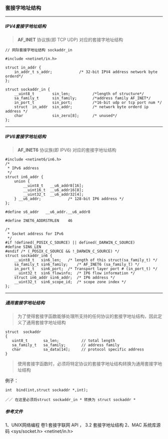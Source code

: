 ### 套接字地址结构

---
#####  IPV4套接字地址结构

>  **AF_INET** 协议族(即 TCP UDP) 对应的套接字地址结构  
```
// 网际套接字地址结构 sockaddr_in 

#include <netinet/in.h>

struct in_addr {
	in_addr_t s_addr;            /* 32-bit IPV4 address network byte orderd*/ 
};

struct sockaddr_in {
	__uint8_t	     sin_len;          /*length of structure*/
	sa_family_t	     sin_family;       /*address family AF_INET*/
	in_port_t	     sin_port;         /*16-bit udp or tcp port num */ 
	struct	in_addr  sin_addr;         /* network byte orderd ip address */
	char		     sin_zero[8];      /* unused*/
};
```
---
##### IPV6套接字地址结构

>  **AF_INET6** 协议族(即 IPV6) 对应的套接字地址结构  

```
#include <netinet6/in6.h>
/*
 * IPv6 address
 */
struct in6_addr {
	union {
		__uint8_t   __u6_addr8[16];
		__uint16_t  __u6_addr16[8];
		__uint32_t  __u6_addr32[4];
	} __u6_addr;			/* 128-bit IP6 address */
};

#define	s6_addr   __u6_addr.__u6_addr8

#define	INET6_ADDRSTRLEN	46

/*
 * Socket address for IPv6
 */
#if !defined(_POSIX_C_SOURCE) || defined(_DARWIN_C_SOURCE)
#define	SIN6_LEN
#endif /* (_POSIX_C_SOURCE && !_DARWIN_C_SOURCE) */
struct sockaddr_in6 {
	__uint8_t	sin6_len;	/* length of this struct(sa_family_t) */
	sa_family_t	sin6_family;	/* AF_INET6 (sa_family_t) */
	in_port_t	sin6_port;	/* Transport layer port # (in_port_t) */
	__uint32_t	sin6_flowinfo;	/* IP6 flow information */
	struct in6_addr	sin6_addr;	/* IP6 address */
	__uint32_t	sin6_scope_id;	/* scope zone index */
};
```

---
##### 通用套接字地址结构

>  为了使得套接字函数能够处理所支持的任何协议的套接字地址结构，因此定义了通用套接字地址结构
```
struct  sockaddr
{ 
   uint8_t       sa_len;          // total length
   sa_family_t   sa_family;       // address family 
   char          sa_data[14];     // protocol specific address
}
```
> 使用套接字函数时，必须将特定协议的套接字地址结构转换为通用套接字地址结构

例子： 
```
int  bind(int,struct sockaddr *,int);

／／ 在这里必须将struct sockaddr_in * 转换为 struct sockaddr *
```

##### 参考文件
1、UNIX网络编程 卷1:套接字联网 API ， 3.2 套接字地址结构
2、MAC 系统库源码 <sys/socket.h>  <netinet/in.h>
